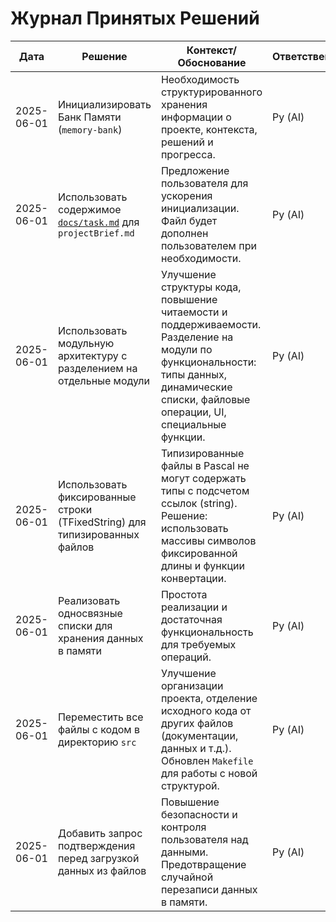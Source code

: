 # Журнал Принятых Решений

| Дата       | Решение                                                                 | Контекст/Обоснование                                                                                                | Ответственный | Статус    |
|------------|-------------------------------------------------------------------------|---------------------------------------------------------------------------------------------------------------------|---------------|-----------|
| 2025-06-01 | Инициализировать Банк Памяти (`memory-bank`)                            | Необходимость структурированного хранения информации о проекте, контекста, решений и прогресса.                     | Ру (AI)       | Выполнено |
| 2025-06-01 | Использовать содержимое [`docs/task.md`](../docs/task.md:1) для `projectBrief.md` | Предложение пользователя для ускорения инициализации. Файл будет дополнен пользователем при необходимости. | Ру (AI)       | Выполнено |
| 2025-06-01 | Использовать модульную архитектуру с разделением на отдельные модули | Улучшение структуры кода, повышение читаемости и поддерживаемости. Разделение на модули по функциональности: типы данных, динамические списки, файловые операции, UI, специальные функции. | Ру (AI) | Выполнено |
| 2025-06-01 | Использовать фиксированные строки (TFixedString) для типизированных файлов | Типизированные файлы в Pascal не могут содержать типы с подсчетом ссылок (string). Решение: использовать массивы символов фиксированной длины и функции конвертации. | Ру (AI) | Выполнено |
| 2025-06-01 | Реализовать односвязные списки для хранения данных в памяти | Простота реализации и достаточная функциональность для требуемых операций. | Ру (AI) | Выполнено |
| 2025-06-01 | Переместить все файлы с кодом в директорию `src` | Улучшение организации проекта, отделение исходного кода от других файлов (документации, данных и т.д.). Обновлен `Makefile` для работы с новой структурой. | Ру (AI) | Выполнено |
| 2025-06-01 | Добавить запрос подтверждения перед загрузкой данных из файлов | Повышение безопасности и контроля пользователя над данными. Предотвращение случайной перезаписи данных в памяти. | Ру (AI) | Выполнено |

